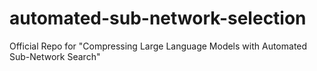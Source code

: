 # automated-sub-network-selection
Official Repo for "Compressing Large Language Models with Automated Sub-Network Search"
